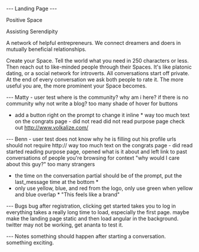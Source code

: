 --- Landing Page ---

Positive Space

Assisting Serendipity

A network of helpful entrepreneurs. We connect dreamers and doers in mutually beneficial relationships.

Create your Space. Tell the world what you need in 250 characters or less. Then reach out to like-minded people through their Spaces. It's like platonic dating, or a social network for introverts. All conversations start off private. At the end of every conversation we ask both people to rate it. The more useful you are, the more prominent your Space becomes.



--- Matty - user test
where is the community?
why am i here?
if there is no community why not write a blog?
too many shade of hover for buttons
* add a button right on the prompt to change it inline *
way too much text on the congrats page - did not read
did not read purpose page
check out http://www.volkalize.com/


--- Benn - user test
does not know why he is filling out his profile
urls should not require http://
way too much text on the congrats page - did read
started reading purpose page, opened what is it about and left
link to past conversations of people you're browsing for context
"why would I care about this guy?" too many strangers
* the time on the conversation partial should be of the prompt, put the last_message time at the bottom *
* only use yellow, blue, and red from the logo, only use green when yellow and blue overlap * "This feels like a brand"


--- Bugs
bug after registration, clicking get started takes you to log in
everything takes a really long time to load, especially the first page. maybe make the landing page static and then load angular in the background.
twitter may not be working, get ananta to test it.


--- Notes
something should happen after starting a conversation. something exciting.
